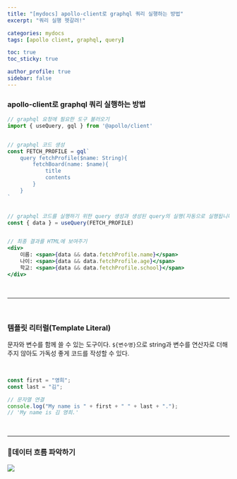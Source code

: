 ```yaml
---
title: "[mydocs] apollo-client로 graphql 쿼리 실행하는 방법"
excerpt: "쿼리 실행 헷갈려!"

categories: mydocs
tags: [apollo client, graphql, query]

toc: true
toc_sticky: true

author_profile: true
sidebar: false
---
```


### apollo-client로 graphql 쿼리 실행하는 방법

```jsx
// graphql 요청에 필요한 도구 불러오기
import { useQuery, gql } from '@apollo/client'


// graphql 코드 생성
const FETCH_PROFILE = gql`
	query fetchProfile($name: String){
		fetchBoard(name: $name){
			title
			contents
		}
	}
`


// graphql 코드를 실행하기 위한 query 생성과 생성된 query의 실행(자동으로 실행됩니다)
const { data } = useQuery(FETCH_PROFILE)


// 최종 결과를 HTML에 보여주기
<div>
	이름: <span>{data && data.fetchProfile.name}</span>
	나이: <span>{data && data.fetchProfile.age}</span>
	학교: <span>{data && data.fetchProfile.school}</span>
</div>
```

<br>

---

<br>

### 템플릿 리터럴(Template Literal)

문자와 변수를 함께 쓸 수 있는 도구이다.
`${변수명}`으로 string과 변수를 연산자로 더해주지 않아도 가독성 좋게 코드를 작성할 수 있다.

<br>

```jsx
const first = "영희";
const last = "김";

// 문자열 연결
console.log("My name is " + first + " " + last + ".");
// 'My name is 김 영희.'
```

<br>

---

### 🐣데이터 흐름 파악하기

![](https://velog.velcdn.com/cloudflare/hyeun427/5bdac359-7a8e-41e7-8188-56d26aa07866/image.png)
